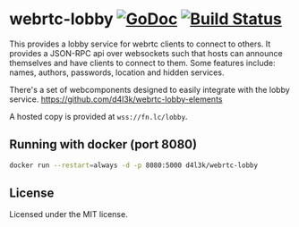 # webrtc-lobby [![GoDoc](https://godoc.org/github.com/d4l3k/webrtc-lobby?status.svg)](https://godoc.org/github.com/d4l3k/webrtc-lobby) [![Build Status](https://travis-ci.org/d4l3k/webrtc-lobby.svg?branch=master)](https://travis-ci.org/d4l3k/webrtc-lobby)

This provides a lobby service for webrtc clients to connect to others. It provides a JSON-RPC api over websockets such that hosts can announce themselves and have clients to connect to them. Some features include: names, authors, passwords, location and hidden services.

There's a set of webcomponents designed to easily integrate with the lobby service.
https://github.com/d4l3k/webrtc-lobby-elements

A hosted copy is provided at `wss://fn.lc/lobby`.

## Running with docker (port 8080)
```bash
docker run --restart=always -d -p 8080:5000 d4l3k/webrtc-lobby
```

## License
Licensed under the MIT license.

